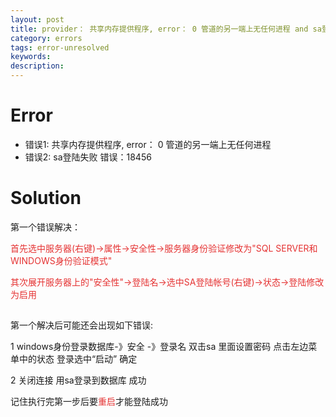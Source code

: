 ```yaml
---
layout: post
title: provider： 共享内存提供程序, error： 0 管道的另一端上无任何进程 and sa登陆失败 错误：18456
category: errors
tags: error-unresolved
keywords: 
description: 
---
```

# Error
* 错误1: 共享内存提供程序, error： 0 管道的另一端上无任何进程
* 错误2: sa登陆失败 错误：18456


# Solution
第一个错误解决：

<span
style="color:#e53333;">首先选中服务器(右键)-\>属性-\>安全性-\>服务器身份验证修改为"SQL
SERVER和WINDOWS身份验证模式"</span>

<span
style="color:#e53333;">其次展开服务器上的"安全性"-\>登陆名-\>选中SA登陆帐号(右键)-\>状态-\>登陆修改为启用</span>

##  
第一个解决后可能还会出现如下错误:

1 windows身份登录数据库-》安全 -》登录名 双击sa 里面设置密码
点击左边菜单中的状态 登录选中“启动” 确定

2 关闭连接 用sa登录到数据库 成功

记住执行完第一步后要<span style="color:#e53333;">重启</span>才能登陆成功

